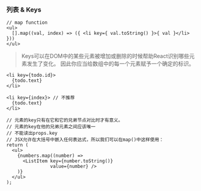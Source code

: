 ### 列表 & Keys


```
// map function
<ul>
  [].map((val, index) => ({ <li key={ val.toString() }>{ val }</li> }))
</ul>
```

> Keys可以在DOM中的某些元素被增加或删除的时候帮助React识别哪些元素发生了变化。
> 因此你应当给数组中的每一个元素赋予一个确定的标识。
```
<li key={todo.id}>
  {todo.text}
</li>

<li key={index}> // 不推荐
  {todo.text}
</li>

// 元素的key只有在它和它的兄弟节点对比时才有意义。
// 元素的key在他的兄弟元素之间应该唯一
// 不能读出props.key
// JSX允许在大括号中嵌入任何表达式，所以我们可以在map()中这样使用：
return (
  <ul>
    {numbers.map((number) =>
      <ListItem key={number.toString()}
                value={number} />
    )}
  </ul>
);

```




